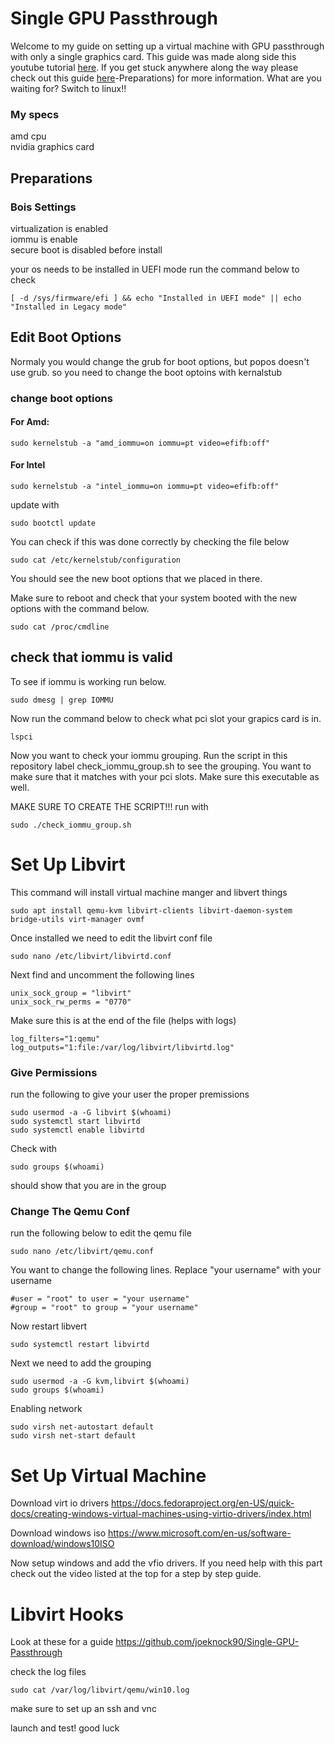 
# Single GPU Passthrough
Welcome to my guide on setting up a virtual machine with GPU passthrough with only a single graphics card. This guide was made along side this youtube tutorial [here](https://youtu.be/UOk5Mzu53lI). If you get stuck anywhere along the way please check out this guide [here](https://gitlab.com/risingprismtv/single-gpu-passthrough/-/wikis/1)-Preparations) for more information. What are you waiting for? Switch to linux!!
### My specs 
amd cpu <br />
nvidia graphics card

## Preparations

### Bois Settings 
virtualization is enabled <br />
iommu is enable <br />
secure boot is disabled before install <br /> 

your os needs to be installed in UEFI mode run the command below to check
```
[ -d /sys/firmware/efi ] && echo "Installed in UEFI mode" || echo "Installed in Legacy mode"
```

## Edit Boot Options
Normaly you would change the grub for boot options, but popos doesn't use grub. so you need to change the boot optoins with kernalstub

### change boot options

#### For Amd:
```
sudo kernelstub -a "amd_iommu=on iommu=pt video=efifb:off"
```

#### For Intel
```
sudo kernelstub -a "intel_iommu=on iommu=pt video=efifb:off"
```
update with
```
sudo bootctl update
```
You can check if this was done correctly by checking the file below
```
sudo cat /etc/kernelstub/configuration
```
You should see the new boot options that we placed in there.

Make sure to reboot and check that your system booted with the new options with the command below.
```
sudo cat /proc/cmdline
```

## check that iommu is valid

To see if iommu is working run below.
```
sudo dmesg | grep IOMMU
```
Now run the command below to check what pci slot your grapics card is in.
```
lspci
```

Now you want to check your iommu grouping. Run the script in this repository label check_iommu_group.sh to see the grouping. You want to make sure that it matches with your pci slots. Make sure this executable as well. 

MAKE SURE TO CREATE THE SCRIPT!!! run with
```
sudo ./check_iommu_group.sh
```

# Set Up Libvirt

This command will install virtual machine manger and libvert things
```
sudo apt install qemu-kvm libvirt-clients libvirt-daemon-system bridge-utils virt-manager ovmf
```

Once installed we need to edit the libvirt conf file
```
sudo nano /etc/libvirt/libvirtd.conf
```

Next find and uncomment the following lines 

```
unix_sock_group = "libvirt"
unix_sock_rw_perms = "0770"
```

Make sure this is at the end of the file (helps with logs)
```
log_filters="1:qemu"
log_outputs="1:file:/var/log/libvirt/libvirtd.log"
```
### Give Permissions
run the following to give your user the proper premissions

```
sudo usermod -a -G libvirt $(whoami)
sudo systemctl start libvirtd
sudo systemctl enable libvirtd
```
Check with 
```
sudo groups $(whoami)
```
should show that you are in the group


### Change The Qemu Conf

run the following below to edit the qemu file
```
sudo nano /etc/libvirt/qemu.conf
```
You want to change the following lines. Replace "your username" with your username
```
#user = "root" to user = "your username"
#group = "root" to group = "your username"
```
Now restart libvert
```
sudo systemctl restart libvirtd
```
Next we need to add the grouping
```
sudo usermod -a -G kvm,libvirt $(whoami)
sudo groups $(whoami)
```
Enabling network
```
sudo virsh net-autostart default
sudo virsh net-start default
```
# Set Up Virtual Machine

Download virt io drivers
https://docs.fedoraproject.org/en-US/quick-docs/creating-windows-virtual-machines-using-virtio-drivers/index.html

Download windows iso 
https://www.microsoft.com/en-us/software-download/windows10ISO

Now setup windows and add the vfio drivers. If you need help with this part check out the video listed at the top for a step by step guide.

# Libvirt Hooks

Look at these for a guide
https://github.com/joeknock90/Single-GPU-Passthrough

check the log files 
```
sudo cat /var/log/libvirt/qemu/win10.log 
```

make sure to set up an ssh and vnc 

launch and test!
good luck
